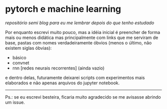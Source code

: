# pytorch e machine learning
*repositório semi blog para eu me lembrar depois do que tenho estudado*

Por enquanto escrevi muito pouco, mas a idéia inicial é preencher de forma mais ou menos didática mas principalmente com links que me serviram de base, pastas com nomes verdadeiramente óbvios (menos o último, não existem siglas óbvias):

* básico
* convnet
* rnn [redes neurais recorrentes] (ainda vazio)

e dentro delas, futuramente deixarei scripts com experimentos mais elaborados e não apenas arquivos do jupyter notebook.

---
Ps.: se eu escrevi besteira, ficaria muito agradecido se me avisasse abrindo um issue.
